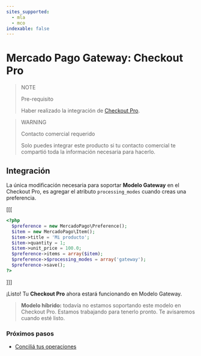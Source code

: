 ```yaml
---
sites_supported:
  - mla
  - mco
indexable: false
---
```


# Mercado Pago Gateway: Checkout Pro
> NOTE
>
> Pre-requisito
>
> Haber realizado la integración de [Checkout Pro](https://www.mercadopago[FAKER][URL][DOMAIN]/developers/es/guides/online-payments/checkout-pro/introduction).

> WARNING
>
> Contacto comercial requerido
>
> Solo puedes integrar este producto si tu contacto comercial te compartió toda la información necesaria para hacerlo.

## Integración

La única modificación necesaria para soportar **Modelo Gateway** en el Checkout Pro, es agregar el atributo `processing_modes` cuando creas una preferencia.

[[[
```php
<?php  
  $preference = new MercadoPago\Preference();
  $item = new MercadoPago\Item();
  $item->title = 'Mi producto';
  $item->quantity = 1;
  $item->unit_price = 100.0;
  $preference->items = array($item);
  $preference->$processing_modes = array('gateway');
  $preference->save();
?>
```
]]]

¡Listo! Tu **Checkout Pro** ahora estará funcionando en Modelo Gateway.

> **Modelo híbrido:** todavía no estamos soportando este modelo en Checkout Pro. Estamos trabajando para tenerlo pronto. Te avisaremos cuando esté listo.

### Próximos pasos

* [Conciliá tus operaciones](https://www.mercadopago[FAKER][URL][DOMAIN]/developers/es/guides/online-payments/gateway/general-considerations/reconciliation)
